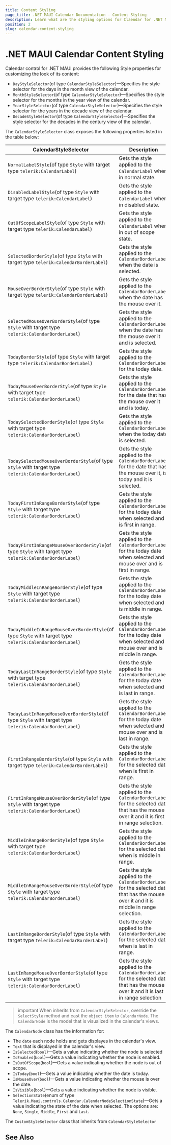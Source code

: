 ```yaml
---
title: Content Styling
page_title: .NET MAUI Calendar Documentation - Content Styling
description: Learn what are the styling options for Claendar for .NET MAUI content.
position: 2
slug: calendar-content-styling
---
```


# .NET MAUI Calendar Content Styling

Calendar control for .NET MAUI provides the following Style properties for customizing the look of its content:

* `DayStyleSelector`(of type `CalendarStyleSelector`)&mdash;Specifies the style selector for the days in the month view of the calendar.
* `MonthStyleSelector`(of type `CalendarStyleSelector`)&mdash;Specifies the style selector for the months in the year view of the calendar.
* `YearStyleSelector`(of type `CalendarStyleSelector`)&mdash;Specifies the style selector for the years in the decade view of the calendar.
* `DecadeStyleSelector`(of type `CalendarStyleSelector`)&mdash;Specifies the style selector for the decades in the century view of the calendar.

The `CalendarStyleSelector` class exposes the following properties listed in the table below: 

| CalendarStyleSelector | Description |
| ------------- | --------------- |
| `NormalLabelStyle`(of type `Style` with target type `telerik:CalendarLabel`) | Gets the style applied to the `CalendarLabel` when in normal state. |
| `DisabledLabelStyle`(of type `Style` with target type `telerik:CalendarLabel`) | Gets the style applied to the `CalendarLabel` when in disabled state. |
| `OutOfScopeLabelStyle`(of type `Style` with target type `telerik:CalendarLabel`) | Gets the style applied to the `CalendarLabel` when in out of scope state. |
| `SelectedBorderStyle`(of type `Style` with target type `telerik:CalendarBorderLabel`) | Gets the style applied to the `CalendarBorderLabel` when the date is selected. |
| `MouseOverBorderStyle`(of type `Style` with target type `telerik:CalendarBorderLabel`) | Gets the style applied to the `CalendarBorderLabel` when the date has the mouse over it. |
| `SelectedMouseOverBorderStyle`(of type `Style` with target type `telerik:CalendarBorderLabel`) | Gets the style applied to the `CalendarBorderLabel` when the date has the mouse over it and is selected. |
| `TodayBorderStyle`(of type `Style` with target type `telerik:CalendarBorderLabel`) | Gets the style applied to the `CalendarBorderLabel` for the today date. |
| `TodayMouseOverBorderStyle`(of type `Style` with target type `telerik:CalendarBorderLabel`) | Gets the style applied to the `CalendarBorderLabel` for the date that has the mouse over it and is today. |
| `TodaySelectedBorderStyle`(of type `Style` with target type `telerik:CalendarBorderLabel`) | Gets the style applied to the `CalendarBorderLabel` when the today date is selected. |
| `TodaySelectedMouseOverBorderStyle`(of type `Style` with target type `telerik:CalendarBorderLabel`) | Gets the style applied to the `CalendarBorderLabel` for the date that has the mouse over it, is today and it is selected. |
| `TodayFirstInRangeBorderStyle`(of type `Style` with target type `telerik:CalendarBorderLabel`) | Gets the style applied to the `CalendarBorderLabel` for the today date when selected and is first in range. |
| `TodayFirstInRangeMouseOverBorderStyle`(of type `Style` with target type `telerik:CalendarBorderLabel`) | Gets the style applied to the `CalendarBorderLabel` for the today date when selected and mouse over and is first in range. |
| `TodayMiddleInRangeBorderStyle`(of type `Style` with target type `telerik:CalendarBorderLabel`) | Gets the style applied to the `CalendarBorderLabel` for the today date when selected and is middle in range. |
| `TodayMiddleInRangeMouseOverBorderStyle`(of type `Style` with target type `telerik:CalendarBorderLabel`) | Gets the style applied to the `CalendarBorderLabel` for the today date when selected and mouse over and is middle in range. |
| `TodayLastInRangeBorderStyle`(of type `Style` with target type `telerik:CalendarBorderLabel`) | Gets the style applied to the `CalendarBorderLabel` for the today date when selected and is last in range. |
| `TodayLastInRangeMouseOverBorderStyle`(of type `Style` with target type `telerik:CalendarBorderLabel`) | Gets the style applied to the `CalendarBorderLabel` for the today date when selected and mouse over and is last in range. |
| `FirstInRangeBorderStyle`(of type `Style` with target type `telerik:CalendarBorderLabel`) | Gets the style applied to the `CalendarBorderLabel` for the selected date when is first in range. |
| `FirstInRangeMouseOverBorderStyle`(of type `Style` with target type `telerik:CalendarBorderLabel`) | Gets the style applied to the `CalendarBorderLabel` for the selected date that has the mouse over it and it is first in range selection. |
| `MiddleInRangeBorderStyle`(of type `Style` with target type `telerik:CalendarBorderLabel`) | Gets the style applied to the `CalendarBorderLabel` for the selected date when is middle in range. |
| `MiddleInRangeMouseOverBorderStyle`(of type `Style` with target type `telerik:CalendarBorderLabel`) | Gets the style applied to the `CalendarBorderLabel` for the selected date that has the mouse over it and it is middle in range selection. |
| `LastInRangeBorderStyle`(of type `Style` with target type `telerik:CalendarBorderLabel`) | Gets the style applied to the `CalendarBorderLabel` for the selected date when is last in range. |
| `LastInRangeMouseOverBorderStyle`(of type `Style` with target type `telerik:CalendarBorderLabel`) | Gets the style applied to the `CalendarBorderLabel` for the selected date that has the mouse over it and it is last in range selection |

>important When inherits from `CalendarStyleSelector`, override the `SelectStyle` method and cast the `object item` to `CalendarNode`. The `CalendarNode` is the model that is visualized in the calendar's views.

The `CalendarNode` class has the information for:

* The `date` each node holds and gets displayes in the calendar's view.
* `Text` that is displayed in the calendar's view.
* `IsSelected`(`bool`)&mdash;Gets a value indicating whether the node is selected
* `IsEnabled`(`bool`)&mdash;Gets a value indicating whether the node is enabled.
* `IsOutOfScope`(`bool`)&mdash;Gets a value indicating whether the node is out of scope.
* `IsToday`(`bool`)&mdash;Gets a value indicating whether the date is today.
* `IsMouseOver`(`bool`)&mdash;Gets a value indicating whether the mouse is over the date.
* `IsVisible`(`bool`)&mdash;Gets a value indicating whether the node is visible.
* `SelectionState`(enum of type `Telerik.Maui.controls.Calendar.CalendarNodeSelectionState`)&mdash;Gets a value indicating the state of the date when selected. The options are: `None`, `Single`, `Middle`, `First` and `Last`.

The `CustomStyleSelector` class that inherits from `CalendarStyleSelector`

<snippet id='calendar-styleselectors-custom-calendarstyleselector'/>

## See Also

